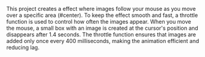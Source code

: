 This project creates a effect where images follow your mouse as you move over a specific area (#center). To keep the effect smooth and fast, a throttle function is used to control how often the images appear. When you move the mouse, a small box with an image is created at the cursor's position and disappears after 1.4 seconds. The throttle function ensures that images are added only once every 400 milliseconds, making the animation efficient and reducing lag.
